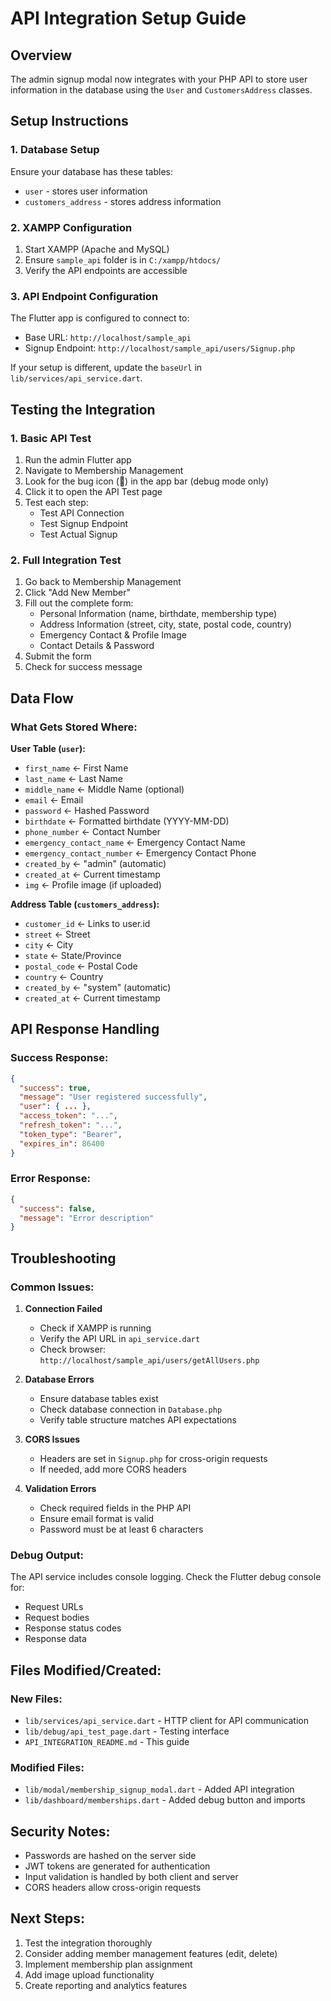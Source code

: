 # API Integration Setup Guide

## Overview
The admin signup modal now integrates with your PHP API to store user information in the database using the `User` and `CustomersAddress` classes.

## Setup Instructions

### 1. Database Setup
Ensure your database has these tables:
- `user` - stores user information
- `customers_address` - stores address information

### 2. XAMPP Configuration
1. Start XAMPP (Apache and MySQL)
2. Ensure `sample_api` folder is in `C:/xampp/htdocs/`
3. Verify the API endpoints are accessible

### 3. API Endpoint Configuration
The Flutter app is configured to connect to:
- Base URL: `http://localhost/sample_api`
- Signup Endpoint: `http://localhost/sample_api/users/Signup.php`

If your setup is different, update the `baseUrl` in `lib/services/api_service.dart`.

## Testing the Integration

### 1. Basic API Test
1. Run the admin Flutter app
2. Navigate to Membership Management
3. Look for the bug icon (🐛) in the app bar (debug mode only)
4. Click it to open the API Test page
5. Test each step:
   - Test API Connection
   - Test Signup Endpoint
   - Test Actual Signup

### 2. Full Integration Test
1. Go back to Membership Management
2. Click "Add New Member"
3. Fill out the complete form:
   - Personal Information (name, birthdate, membership type)
   - Address Information (street, city, state, postal code, country)
   - Emergency Contact & Profile Image
   - Contact Details & Password
4. Submit the form
5. Check for success message

## Data Flow

### What Gets Stored Where:

**User Table (`user`):**
- `first_name` ← First Name
- `last_name` ← Last Name
- `middle_name` ← Middle Name (optional)
- `email` ← Email
- `password` ← Hashed Password
- `birthdate` ← Formatted birthdate (YYYY-MM-DD)
- `phone_number` ← Contact Number
- `emergency_contact_name` ← Emergency Contact Name
- `emergency_contact_number` ← Emergency Contact Phone
- `created_by` ← "admin" (automatic)
- `created_at` ← Current timestamp
- `img` ← Profile image (if uploaded)

**Address Table (`customers_address`):**
- `customer_id` ← Links to user.id
- `street` ← Street
- `city` ← City
- `state` ← State/Province
- `postal_code` ← Postal Code
- `country` ← Country
- `created_by` ← "system" (automatic)
- `created_at` ← Current timestamp

## API Response Handling

### Success Response:
```json
{
  "success": true,
  "message": "User registered successfully",
  "user": { ... },
  "access_token": "...",
  "refresh_token": "...",
  "token_type": "Bearer",
  "expires_in": 86400
}
```

### Error Response:
```json
{
  "success": false,
  "message": "Error description"
}
```

## Troubleshooting

### Common Issues:

1. **Connection Failed**
   - Check if XAMPP is running
   - Verify the API URL in `api_service.dart`
   - Check browser: `http://localhost/sample_api/users/getAllUsers.php`

2. **Database Errors**
   - Ensure database tables exist
   - Check database connection in `Database.php`
   - Verify table structure matches API expectations

3. **CORS Issues**
   - Headers are set in `Signup.php` for cross-origin requests
   - If needed, add more CORS headers

4. **Validation Errors**
   - Check required fields in the PHP API
   - Ensure email format is valid
   - Password must be at least 6 characters

### Debug Output:
The API service includes console logging. Check the Flutter debug console for:
- Request URLs
- Request bodies
- Response status codes
- Response data

## Files Modified/Created:

### New Files:
- `lib/services/api_service.dart` - HTTP client for API communication
- `lib/debug/api_test_page.dart` - Testing interface
- `API_INTEGRATION_README.md` - This guide

### Modified Files:
- `lib/modal/membership_signup_modal.dart` - Added API integration
- `lib/dashboard/memberships.dart` - Added debug button and imports

## Security Notes:
- Passwords are hashed on the server side
- JWT tokens are generated for authentication
- Input validation is handled by both client and server
- CORS headers allow cross-origin requests

## Next Steps:
1. Test the integration thoroughly
2. Consider adding member management features (edit, delete)
3. Implement membership plan assignment
4. Add image upload functionality
5. Create reporting and analytics features
